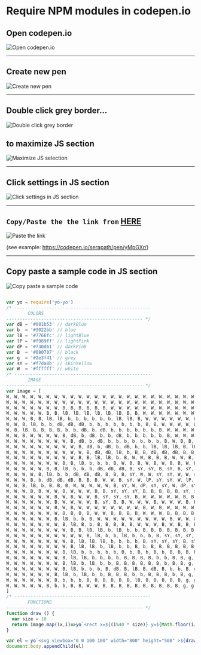 # Require NPM modules in codepen.io

## Open codepen.io
![Open codepen.io](https://github.com/wizardamigosinstitute/service/blob/master/curriculum/newLessons/ASSETS/codepen1.png?raw=true)

---
## Create new pen
![Create new pen](https://github.com/wizardamigosinstitute/service/blob/master/curriculum/newLessons/ASSETS/codepen2.png?raw=true)

---
## Double click grey border...
![Double click grey border](https://github.com/wizardamigosinstitute/service/blob/master/curriculum/newLessons/ASSETS/codepen4.png?raw=true)

## to maximize JS section
![Maximize JS selection](https://github.com/wizardamigosinstitute/service/blob/master/curriculum/newLessons/ASSETS/codepen5.png?raw=true)

---
## Click settings in JS section
![Click settings in JS section](https://github.com/wizardamigosinstitute/service/blob/master/curriculum/newLessons/ASSETS/codepen6.png?raw=true)

---
## `Copy/Paste the the link from` [HERE](https://gist.github.com/serapath/e2b55cab315e60fbbffea7b43acd8749)

![Paste the link](https://github.com/wizardamigosinstitute/service/blob/master/curriculum/newLessons/ASSETS/codepen6.png?raw=true)

(see example: https://codepen.io/serapath/pen/yMpGXr/)

---
## Copy paste a sample code in JS section
![Copy paste a sample code](https://github.com/wizardamigosinstitute/service/blob/master/curriculum/newLessons/ASSETS/codepen7.png?raw=true)

```js

var yo = require('yo-yo')
/* ---------------------------------------------------
		COLORS
--------------------------------------------------- */
var dB = '#081b53' // darkBlue
var b  = '#3022bb' // blue
var lB = '#7766fc' // lightBlue
var lP = '#f989ff' // lightPink
var dP = '#730d61' // darkPink
var B  = '#080707' // black
var g  = '#2e3f41' // grey
var sY = '#f7da8b' // skinYellow
var W  = '#ffffff' // white
/* ---------------------------------------------------
		IMAGE
--------------------------------------------------- */
var image = [
W, W, W, W, W, W, W, W, W, W, W, W, W, W, W, W, W, W, W, W, W, W, W, W, W, W, W, W, W, W, W, W, W, W, W, W, W, W, W, W,
W, W, W, W, W, W, W, W, W, W, W, W, W, W, W, W, W, W, W, W, W, W, W, W, W, W, W, W, W, W, W, W, W, W, W, W, W, W, W, W,
W, W, W, W, W, W, W, B, B, B, B, B, B, W, W, W, W, W, W, W, W, W, W, W, W, W, W, W, W, W, W, W, W, W, W, W, W, W, W, W,
W, W, W, W, W, B, B, lB, lB, lB, lB, lB, lB, B, B, W, W, W, W, W, W, W, W, W, W, W, W, W, W, W, W, W, W, W, W, W, W, W, W, W,
W, W, W, B, B, lB, lB, b, b, b, b, b, b, lB, lB, B, W, W, W, W, W, W, W, W, W, W, W, W, W, W, W, W, W, W, W, W, W, W, W, W,
W, W, B, lB, b, b, dB, dB, dB, b, b, b, b, b, b, b, B, B, W, W, W, W, W, W, W, W, W, W, W, W, W, W, W, W, W, W, W, W, W, W,
W, B, lB, B, B, B, B, b, b, dB, b, dB, b, b, b, b, b, b, B, W, W, W, W, W, W, W, W, W, W, W, W, W, W, W, W, W, W, W, W, W,
W, W, B, W, W, W, W, B, dB, b, dB, b, b, dB, b, b, b, b, b, B, W, W, W, W, W, W, W, W, W, W, W, W, W, W, W, W, W, W, W, W,
W, W, W, W, W, W, W, W, B, dB, b, dB, b, b, b, b, b, b, b, B, W, B, B, B, B, B, B, W, W, W, W, W, W, W, W, W, W, W, W, W,
W, W, W, W, W, W, W, W, W, B, dB, b, dB, b, dB, b, b, lB, lB, lB, B, lB, b, dB, b, b, b, B, W, W, W, W, W, W, W, W, W, W, W, W,
W, W, W, W, W, W, W, W, W, W, B, dB, dB, lB, b, B, B, dB, dB, dB, B, B, dB, b, dB, B, B, W, W, W, W, W, W, W, W, W, W, W, W, W,
W, W, W, W, W, W, W, W, W, B, B, lB, lB, b, B, W, W, B, B, B, W, W, B, dB, B, W, W, W, W, W, W, W, W, W, W, W, W, W, W, W,
W, W, W, W, W, W, W, B, B, lB, b, b, b, B, W, B, B, W, B, W, B, B, W, B, W, W, W, W, W, W, W, W, W, W, W, W, W, W, W, W,
W, W, W, W, W, B, B, lB, b, b, b, dB, dB, dB, B, sY, sY, B, sY, B, sY, sY, B, B, B, W, W, W, W, W, W, W, W, W, W, W, W, W, W, W,
W, W, W, W, B, lB, b, b, dB, dB, dB, B, B, B, sY, W, W, sY, sY, W, W, sY, B, B, W, B, W, W, W, W, W, W, W, W, W, W, W, W, W, W,
W, W, W, B, b, dB, dB, dB, B, B, B, W, W, B, sY, W, lP, sY, sY, W, lP, sY, sY, B, W, B, W, W, W, W, W, W, W, W, W, W, W, W, W, W,
W, W, B, lB, b, B, B, B, W, W, W, W, W, B, sY, W, dP, sY, sY, W, dP, sY, sY, B, W, B, W, W, W, W, W, W, W, W, W, W, W, W, W, W,
W, W, W, B, B, W, W, B, W, W, W, B, B, sY, sY, sY, B, B, B, B, B, sY, sY, B, W, W, B, W, W, W, W, W, W, W, W, W, W, W, W, W,
W, W, W, W, W, W, B, W, B, W, W, B, sY, sY, sY, B, W, W, W, W, W, B, B, W, W, B, W, W, W, W, W, W, W, W, W, W, W, W, W, W,
W, W, W, W, W, W, B, W, W, W, W, B, sY, B, B, W, W, W, B, W, W, W, B, B, W, W, B, W, W, W, W, W, W, W, W, W, W, W, W, W,
W, W, W, W, W, W, B, W, B, W, W, W, W, W, W, W, W, B, W, B, W, W, W, W, B, B, W, W, W, W, W, W, W, W, W, W, W, W, W, W,
W, W, W, W, W, W, W, B, B, B, B, W, W, B, B, B, B, W, W, W, B, B, B, B, W, B, W, B, B, B, B, B, B, B, W, W, W, W, W, W,
W, W, W, W, W, W, B, lB, b, b, B, W, W, W, W, W, W, W, W, W, B, W, W, W, B, W, W, B, g, g, g, g, g, B, W, W, W, W, W, W,
W, W, W, W, W, W, W, B, lB, B, b, B, B, B, B, B, W, W, W, B, W, B, B, B, B, B, W, B, g, g, g, g, g, B, W, W, W, W, W, W,
W, W, W, W, W, W, W, W, B, B, lB, lB, b, lB, b, b, B, B, B, B, B, B, B, B, sY, sY, B, g, g, g, g, g, B, W, W, W, W, W,
W, W, W, W, W, W, W, W, W, W, B, lB, b, b, lB, b, b, b, B, sY, sY, sY, B, sY, sY, B, sY, sY, B, g, g, g, g, g, B, W, W, W, W, W, W, W,
W, W, W, W, W, W, W, W, B, lB, lB, lB, b, b, b, b, B, sY, sY, sY, B, sY, sY, B, B, B, g, g, g, g, g, B, W, W, W, W, W, W, W, W,
W, W, W, W, W, W, W, W, B, lB, lB, b, lB, b, b, B, b, B, B, B, B, B, B, B, B, g, B, B, B, B, B, B, W, W, W, W, W, W, W, W, W,
W, W, W, W, W, W, W, B, lB, b, b, b, b, b, B, b, B, b, B, b, B, B, B, B, B, B, B, B, B, B, B, B, B, W, W, W, W, W, W,
W, W, W, W, W, W, W, B, lB, lB, b, b, b, b, B, B, B, B, b, b, B, B, g, g, g, g, g, g, g, g, g, g, g, g, B, W, W, W, W, W,
W, W, W, W, W, W, W, B, lB, b, lB, b, b, B, B, B, B, B, B, b, B, B, g, g, g, g, g, g, g, g, g, g, g, g, B, W, W, W, W, W,
W, W, W, W, W, W, W, B, lB, b, b, b, B, dB, B, lB, B, dB, B, b, b, B, g, g, B, B, B, B, B, B, B, B, g, g, B, W, W, W, W, W,
W, W, W, W, W, W, B, lB, b, lB, b, b, B, B, B, b, b, B, B, B, b, B, g, g, B, W, W, W, W, W, W, B, g, g, B, W, W, W, W, W,
W, W, W, W, W, W, B, b, b, b, B, B, B, B, B, B, lB, B, B, B, B, B, g, g, B, W, W, W, W, W, W, B, g, g, B, W, W, W, W, W,
W, W, W, W, W, B, b, b, B, B, W, W, B, B, B, B, B, B, B, B, B, B, g, g, B, W, W, W, W, W, W, B, g, g, B, W, W, W, W, W
]
/* ---------------------------------------------------
		FUNCTIONS
--------------------------------------------------- */
function draw () {
  var size = 10
  return image.map((x,i)=>yo`<rect x=${(i%40 * size)} y=${Math.floor(i/40)*size} width=${size} height=${size} fill='${x}'>`)
}

var el = yo`<svg viewbox="0 0 100 100" width="800" height="500" >${draw()} </svg>`
document.body.appendChild(el)

```
